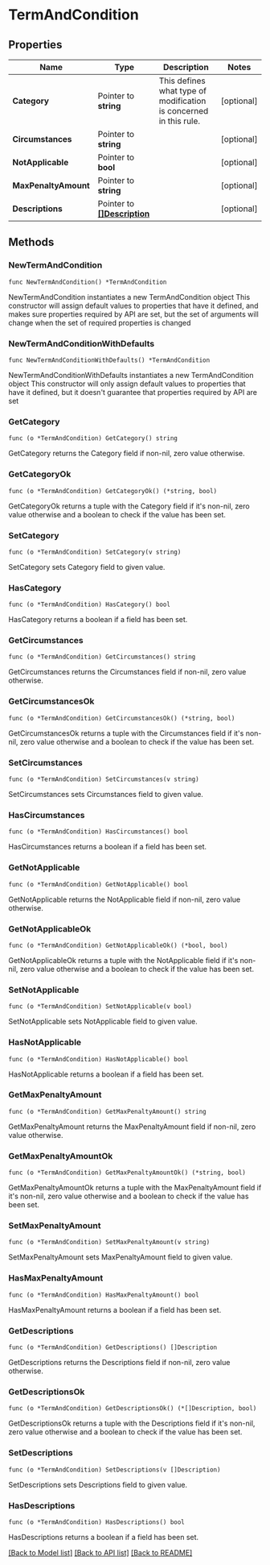 # TermAndCondition

## Properties

Name | Type | Description | Notes
------------ | ------------- | ------------- | -------------
**Category** | Pointer to **string** | This defines what type of modification is concerned in this rule. | [optional] 
**Circumstances** | Pointer to **string** |  | [optional] 
**NotApplicable** | Pointer to **bool** |  | [optional] 
**MaxPenaltyAmount** | Pointer to **string** |  | [optional] 
**Descriptions** | Pointer to [**[]Description**](Description.md) |  | [optional] 

## Methods

### NewTermAndCondition

`func NewTermAndCondition() *TermAndCondition`

NewTermAndCondition instantiates a new TermAndCondition object
This constructor will assign default values to properties that have it defined,
and makes sure properties required by API are set, but the set of arguments
will change when the set of required properties is changed

### NewTermAndConditionWithDefaults

`func NewTermAndConditionWithDefaults() *TermAndCondition`

NewTermAndConditionWithDefaults instantiates a new TermAndCondition object
This constructor will only assign default values to properties that have it defined,
but it doesn't guarantee that properties required by API are set

### GetCategory

`func (o *TermAndCondition) GetCategory() string`

GetCategory returns the Category field if non-nil, zero value otherwise.

### GetCategoryOk

`func (o *TermAndCondition) GetCategoryOk() (*string, bool)`

GetCategoryOk returns a tuple with the Category field if it's non-nil, zero value otherwise
and a boolean to check if the value has been set.

### SetCategory

`func (o *TermAndCondition) SetCategory(v string)`

SetCategory sets Category field to given value.

### HasCategory

`func (o *TermAndCondition) HasCategory() bool`

HasCategory returns a boolean if a field has been set.

### GetCircumstances

`func (o *TermAndCondition) GetCircumstances() string`

GetCircumstances returns the Circumstances field if non-nil, zero value otherwise.

### GetCircumstancesOk

`func (o *TermAndCondition) GetCircumstancesOk() (*string, bool)`

GetCircumstancesOk returns a tuple with the Circumstances field if it's non-nil, zero value otherwise
and a boolean to check if the value has been set.

### SetCircumstances

`func (o *TermAndCondition) SetCircumstances(v string)`

SetCircumstances sets Circumstances field to given value.

### HasCircumstances

`func (o *TermAndCondition) HasCircumstances() bool`

HasCircumstances returns a boolean if a field has been set.

### GetNotApplicable

`func (o *TermAndCondition) GetNotApplicable() bool`

GetNotApplicable returns the NotApplicable field if non-nil, zero value otherwise.

### GetNotApplicableOk

`func (o *TermAndCondition) GetNotApplicableOk() (*bool, bool)`

GetNotApplicableOk returns a tuple with the NotApplicable field if it's non-nil, zero value otherwise
and a boolean to check if the value has been set.

### SetNotApplicable

`func (o *TermAndCondition) SetNotApplicable(v bool)`

SetNotApplicable sets NotApplicable field to given value.

### HasNotApplicable

`func (o *TermAndCondition) HasNotApplicable() bool`

HasNotApplicable returns a boolean if a field has been set.

### GetMaxPenaltyAmount

`func (o *TermAndCondition) GetMaxPenaltyAmount() string`

GetMaxPenaltyAmount returns the MaxPenaltyAmount field if non-nil, zero value otherwise.

### GetMaxPenaltyAmountOk

`func (o *TermAndCondition) GetMaxPenaltyAmountOk() (*string, bool)`

GetMaxPenaltyAmountOk returns a tuple with the MaxPenaltyAmount field if it's non-nil, zero value otherwise
and a boolean to check if the value has been set.

### SetMaxPenaltyAmount

`func (o *TermAndCondition) SetMaxPenaltyAmount(v string)`

SetMaxPenaltyAmount sets MaxPenaltyAmount field to given value.

### HasMaxPenaltyAmount

`func (o *TermAndCondition) HasMaxPenaltyAmount() bool`

HasMaxPenaltyAmount returns a boolean if a field has been set.

### GetDescriptions

`func (o *TermAndCondition) GetDescriptions() []Description`

GetDescriptions returns the Descriptions field if non-nil, zero value otherwise.

### GetDescriptionsOk

`func (o *TermAndCondition) GetDescriptionsOk() (*[]Description, bool)`

GetDescriptionsOk returns a tuple with the Descriptions field if it's non-nil, zero value otherwise
and a boolean to check if the value has been set.

### SetDescriptions

`func (o *TermAndCondition) SetDescriptions(v []Description)`

SetDescriptions sets Descriptions field to given value.

### HasDescriptions

`func (o *TermAndCondition) HasDescriptions() bool`

HasDescriptions returns a boolean if a field has been set.


[[Back to Model list]](../README.md#documentation-for-models) [[Back to API list]](../README.md#documentation-for-api-endpoints) [[Back to README]](../README.md)


